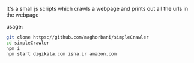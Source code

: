 It's a small js scripts which crawls a webpage and prints out all the urls in the webpage



usage:

```bash
git clone https://github.com/maghorbani/simpleCrawler
cd simpleCrawler
npm i
npm start digikala.com isna.ir amazon.com
```

